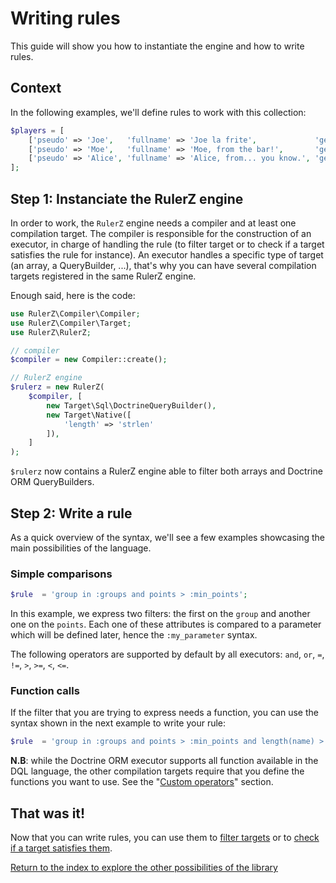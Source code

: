 Writing rules
=============

This guide will show you how to instantiate the engine and how to write rules.

## Context

In the following examples, we'll define rules to work with this collection:

```php
$players = [
    ['pseudo' => 'Joe',   'fullname' => 'Joe la frite',             'gender' => 'M', 'points' => 2500],
    ['pseudo' => 'Moe',   'fullname' => 'Moe, from the bar!',       'gender' => 'M', 'points' => 1230],
    ['pseudo' => 'Alice', 'fullname' => 'Alice, from... you know.', 'gender' => 'F', 'points' => 9001],
];
```

## Step 1: Instanciate the RulerZ engine

In order to work, the `RulerZ` engine needs a compiler and at least one
compilation target.
The compiler is responsible for the construction of an executor, in charge of
handling the rule (to filter target or to check if a target satisfies the
rule for instance).
An executor handles a specific type of target (an array, a QueryBuilder, ...),
that's why you can have several compilation targets registered in the same
RulerZ engine.

Enough said, here is the code:

```php
use RulerZ\Compiler\Compiler;
use RulerZ\Compiler\Target;
use RulerZ\RulerZ;

// compiler
$compiler = new Compiler::create();

// RulerZ engine
$rulerz = new RulerZ(
    $compiler, [
        new Target\Sql\DoctrineQueryBuilder(),
        new Target\Native([
            'length' => 'strlen'
        ]),
    ]
);
```

`$rulerz` now contains a RulerZ engine able to filter both arrays and Doctrine
ORM QueryBuilders.

## Step 2: Write a rule

As a quick overview of the syntax, we'll see a few examples showcasing the main
possibilities of the language.

### Simple comparisons

```php
$rule  = 'group in :groups and points > :min_points';
```
In this example, we express two filters: the first on the `group` and another one
on the `points`. Each one of these attributes is compared to a parameter which
will be defined later, hence the `:my_parameter` syntax.

The following operators are supported by default by all executors: `and`, `or`,
`=`, `!=`, `>`, `>=`, `<`, `<=`.

### Function calls

If the filter that you are trying to express needs a function, you can use the
syntax shown in the next example to write your rule:

```php
$rule  = 'group in :groups and points > :min_points and length(name) > 3';
```
**N.B**: while the Doctrine ORM executor supports all function available in the
DQL language, the other compilation targets require that you define the functions
you want to use. See the "[Custom operators](custom_operators.md)" section.

## That was it!

Now that you can write rules, you can use them to [filter targets](filter.md)
or to [check if a target satisfies them](satisfies.md).

[Return to the index to explore the other possibilities of the library](index.md)